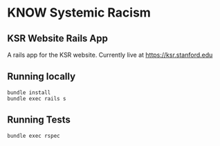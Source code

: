 # KNOW Systemic Racism

## KSR Website Rails App

A rails app for the KSR website.  Currently live at https://ksr.stanford.edu

## Running locally

```
bundle install
bundle exec rails s
```

## Running Tests

`bundle exec rspec`
